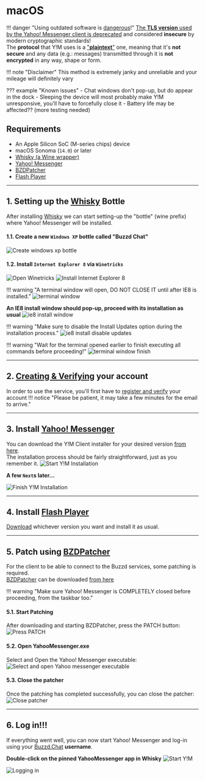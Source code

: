 # macOS

!!! danger "Using outdated software is [dangerous](https://youtu.be/DduAbLpZDHg?si=hMtWY4OpSFmAlcX6)!"
    [The **TLS version** used by the Yahoo! Messenger client is deprecated](https://www.ietf.org/rfc/rfc8996.html) and considered **insecure** by modern cryptographic standards!  
    The **protocol** that Y!M uses is a ["**plaintext**"](https://en.wikipedia.org/wiki/Plaintext) one, meaning that it's **not secure** and any data (e.g.: messages) transmitted through it is **not encrypted** in any way, shape or form.

!!! note "Disclaimer"
    This method is extremely janky and unreliable and your mileage will definitely vary

??? example "Known issues"
    - Chat windows don't pop-up, but do appear in the dock
    - Sleeping the device will most probably make Y!M unresponsive, you'll have to forcefully close it
    - Battery life may be affected?? (more testing needed)

## Requirements

* An Apple Silicon SoC (M-series chips) device
* macOS Sonoma (`14.0`) or later
* [Whisky (a Wine wrapper)](https://docs.getwhisky.app/#a-hitchhikers-guide-to-whisky)
* [Yahoo! Messenger](./downloads/yahoo-messenger.md)
* [BZDPatcher](./downloads/bzd-patcher.md)
* [Flash Player](./downloads/flash-player.md)

---
## 1. Setting up the [Whisky](https://docs.getwhisky.app/#a-hitchhikers-guide-to-whisky) Bottle
After installing [Whisky](https://docs.getwhisky.app/#a-hitchhikers-guide-to-whisky) we can start setting-up the "bottle" (wine prefix) where Yahoo! Messenger will be installed.

#### 1.1. Create a new `Windows XP` bottle called "Buzzd Chat"
![Create windows xp bottle](./images/getting-started/macos-whiskey-win-xp-bottle.png)

#### 1.2. Install `Internet Explorer 8` via `Winetricks`
![Open Winetricks](./images/getting-started/macos-whiskey-open.png)
![Install Internet Explorer 8](./images/getting-started/macos-whiskey-ie8-install.png)

!!! warning "A terminal window will open, DO NOT CLOSE IT until after IE8 is installed."
    ![terminal window](./images/getting-started/macos-terminal-ie8-start.png)

**An IE8 install window should pop-up, proceed with its installation as usual**
![ie8 install window](./images/getting-started/macos-ie8-install-start.png)

!!! warning "Make sure to disable the Install Updates option during the installation process."
    ![ie8 install disable updates](./images/getting-started/macos-ie8-disable-updates.png)

!!! warning "Wait for the terminal opened earlier to finish executing all commands before proceeding!"
    ![terminal window finish](./images/getting-started/macos-terminal-ie8-finish.png)

---
## 2. [Creating & Verifying](https://buzzd.chat/register) your account
In order to use the service, you'll first have to [register and verify](https://buzzd.chat/register) your account
!!! notice "Please be patient, it may take a few minutes for the email to arrive."

---
## 3. Install [Yahoo! Messenger](./downloads/yahoo-messenger.md)
You can download the Y!M Client installer for your desired version [from here](./downloads/yahoo-messenger.md).  
The installation process should be fairly straightforward, just as you remember it.
![Start Y!M Installation](./images/getting-started/macos-ym-install-start.png)

**A few `Next`s later...**

![Finish Y!M Installation](./images/getting-started/macos-ym-install-finish.png)

---
## 4. Install [Flash Player](./downloads/flash-player.md)
[Download](./downloads/flash-player.md) whichever version you want and install it as usual.

---
## 5. Patch using [BZDPatcher](./downloads/bzd-patcher.md)
For the client to be able to connect to the Buzzd services, some patching is required.  
[BZDPatcher](./downloads/bzd-patcher.md) can be downloaded [from here](./downloads/bzd-patcher.md)

!!! warning "Make sure Yahoo! Messenger is COMPLETELY closed before proceeding, from the taskbar too."

#### 5.1. Start Patching
After downloading and starting BZDPatcher, press the PATCH button:
![Press PATCH](./images/getting-started/bzdpatcher-patch-highlighted.png)

#### 5.2. Open YahooMessenger.exe
Select and Open the Yahoo! Messenger executable:
![Select and open Yahoo messenger executable](./images/getting-started/macos-select-yahoomessenger-exe.png)

#### 5.3. Close the patcher
Once the patching has completed successfully, you can close the patcher:
![Close patcher](./images/getting-started/bzdpatcher-exit-highlighted.png)

---
## 6. Log in!!!
If everything went well, you can now start Yahoo! Messenger and log-in using your [Buzzd.Chat](https://buzzd.chat) **username**.

**Double-click on the pinned YahooMessenger app in Whisky**
![Start Y!M](./images/getting-started/macos-whiskey-start-ym.png)

![Logging in](./images/getting-started/logging-in.png)
